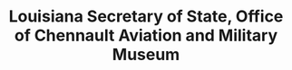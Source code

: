 ---
layout: repo
title: "Louisiana Secretary of State, Office of Chennault Aviation and Military Museum"
id: 25450
permalink: repos/25450/
---